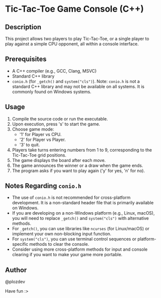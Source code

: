 # Tic-Tac-Toe Game Console (C++)

## Description

This project allows two players to play Tic-Tac-Toe, or a single player to play against a simple CPU opponent, all within a console interface.

## Prerequisites

* A C++ compiler (e.g., GCC, Clang, MSVC)
* Standard C++ library
* `conio.h` (for `_getch()` and `system("cls")`). Note: `conio.h` is not a standard C++ library and may not be available on all systems. It is commonly found on Windows systems.

## Usage

1.  Compile the source code or run the executable.
2.  Upon execution, press 's' to start the game.
3.  Choose game mode:
    * '1' for Player vs CPU.
    * '2' for Player vs Player.
    * '3' to quit.
4.  Players take turns entering numbers from 1 to 9, corresponding to the Tic-Tac-Toe grid positions.
5.  The game displays the board after each move.
6.  The game announces the winner or a draw when the game ends.
7.  The program asks if you want to play again ('y' for yes, 'n' for no).

## Notes Regarding `conio.h`

* The use of `conio.h` is not recommended for cross-platform development. It is a non-standard header file that is primarily available on Windows.
* If you are developing on a non-Windows platform (e.g., Linux, macOS), you will need to replace `_getch()` and `system("cls")` with alternative methods.
* For `_getch()`, you can use libraries like `ncurses` (for Linux/macOS) or implement your own non-blocking input function.
* For `system("cls")`, you can use terminal control sequences or platform-specific methods to clear the console.
* Consider using more cross-platform methods for input and console clearing if you want to make your game more portable.

## Author

@plozdev

Have fun :>
